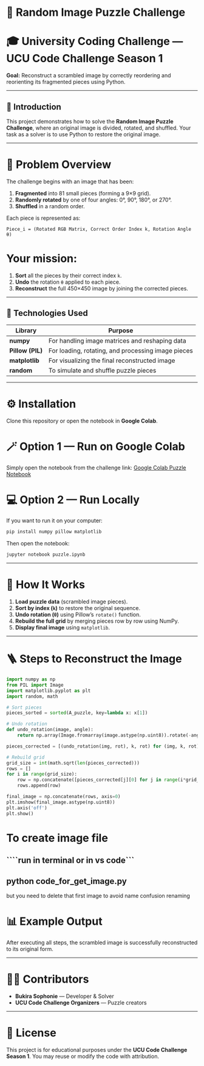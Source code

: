 # 🧩 Random Image Puzzle Challenge

# 🎓 University Coding Challenge — UCU Code Challenge Season 1

**Goal:** Reconstruct a scrambled image by correctly reordering and reorienting its fragmented pieces using Python.

---

## 📘 Introduction

This project demonstrates how to solve the **Random Image Puzzle Challenge**, where an original image is divided, rotated, and shuffled.
Your task as a solver is to use Python to restore the original image.

---

# 🧠 Problem Overview

The challenge begins with an image that has been:

1. **Fragmented** into 81 small pieces (forming a 9×9 grid).
2. **Randomly rotated** by one of four angles: 0°, 90°, 180°, or 270°.
3. **Shuffled** in a random order.

Each piece is represented as:

```
Piece_i = (Rotated RGB Matrix, Correct Order Index k, Rotation Angle θ)
```

# Your mission:

1. **Sort** all the pieces by their correct index `k`.
2. **Undo** the rotation `θ` applied to each piece.
3. **Reconstruct** the full 450×450 image by joining the corrected pieces.

---

## 🧰 Technologies Used

| Library          | Purpose                                            |
| ---------------- | -------------------------------------------------- |
| **numpy**        | For handling image matrices and reshaping data     |
| **Pillow (PIL)** | For loading, rotating, and processing image pieces |
| **matplotlib**   | For visualizing the final reconstructed image      |
| **random**       | To simulate and shuffle puzzle pieces              |

---

# ⚙️ Installation

Clone this repository or open the notebook in **Google Colab**.

# 🪄 Option 1 — Run on Google Colab

Simply open the notebook from the challenge link:
[Google Colab Puzzle Notebook](https://colab.research.google.com/github/UCU-CSEA/UCU-Code-Challenge-Season-1/blob/main/puzzle.ipynb)

# 💻 Option 2 — Run Locally

If you want to run it on your computer:

```bash
pip install numpy pillow matplotlib
```

Then open the notebook:

```bash
jupyter notebook puzzle.ipynb
```

---

# 🧩 How It Works

1. **Load puzzle data** (scrambled image pieces).
2. **Sort by index (`k`)** to restore the original sequence.
3. **Undo rotation (`θ`)** using Pillow’s `rotate()` function.
4. **Rebuild the full grid** by merging pieces row by row using NumPy.
5. **Display final image** using `matplotlib`.

---

# 🪜 Steps to Reconstruct the Image

```python
import numpy as np
from PIL import Image
import matplotlib.pyplot as plt
import random, math

# Sort pieces
pieces_sorted = sorted(A_puzzle, key=lambda x: x[1])

# Undo rotation
def undo_rotation(image, angle):
    return np.array(Image.fromarray(image.astype(np.uint8)).rotate(-angle))

pieces_corrected = [(undo_rotation(img, rot), k, rot) for (img, k, rot) in pieces_sorted]

# Rebuild grid
grid_size = int(math.sqrt(len(pieces_corrected)))
rows = []
for i in range(grid_size):
    row = np.concatenate([pieces_corrected[j][0] for j in range(i*grid_size, (i+1)*grid_size)], axis=1)
    rows.append(row)

final_image = np.concatenate(rows, axis=0)
plt.imshow(final_image.astype(np.uint8))
plt.axis('off')
plt.show()
```
# To create image file

````run in terminal or in vs code```
----
python code_for_get_image.py
---
but you need to delete that first image to avoid name confusion renaming


# 📊 Example Output

After executing all steps, the scrambled image is successfully reconstructed to its original form.

---

# 🧑‍💻 Contributors

* **Bukira Sophonie** — Developer & Solver
* **UCU Code Challenge Organizers** — Puzzle creators

---

# 🏁 License

This project is for educational purposes under the **UCU Code Challenge Season 1**.
You may reuse or modify the code with attribution.
